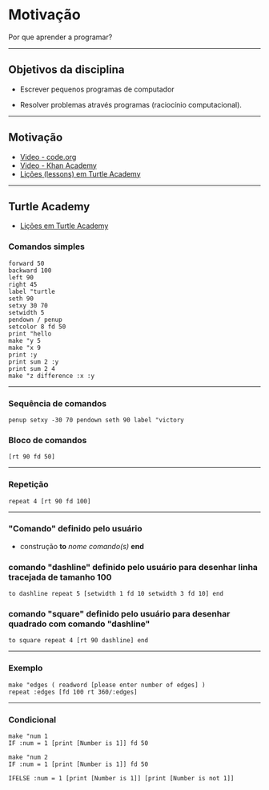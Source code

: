 # Motivação

Por que aprender a programar?

---

## Objetivos da disciplina

- Escrever pequenos programas de computador

- Resolver problemas através programas (raciocínio computacional).

---

## Motivação


+ [Video - code.org](https://www.youtube.com/embed/nKIu9yen5nc?hl=pt)
+ [Video - Khan Academy](https://youtube.com/embed/FCMxA3m_Imc?hl=pt)
+ [Lições (lessons) em Turtle Academy](https://turtleacademy.com/lessons)

---

## Turtle Academy

+ [Lições em Turtle Academy](https://turtleacademy.com/lessons)

### Comandos simples

	forward 50
	backward 100
	left 90
	right 45
	label "turtle
	seth 90
	setxy 30 70
	setwidth 5
	pendown / penup
	setcolor 8 fd 50
	print "hello
	make "y 5
	make "x 9
	print :y
	print sum 2 :y
	print sum 2 4
	make "z difference :x :y

---

### Sequência de comandos 

	penup setxy -30 70 pendown seth 90 label "victory

### Bloco de comandos

	[rt 90 fd 50]

---

### Repetição

	repeat 4 [rt 90 fd 100]

---

### "Comando" definido pelo usuário


+ construção __to__ _nome_ _comando(s)_ __end__


### comando "dashline" definido pelo usuário para desenhar linha tracejada de tamanho 100


	to dashline repeat 5 [setwidth 1 fd 10 setwidth 3 fd 10] end


### comando "square" definido pelo usuário para desenhar quadrado com comando "dashline"


	to square repeat 4 [rt 90 dashline] end


---

### Exemplo


	make "edges ( readword [please enter number of edges] )
	repeat :edges [fd 100 rt 360/:edges]


---

### Condicional


	make "num 1
	IF :num = 1 [print [Number is 1]] fd 50

	make "num 2
	IF :num = 1 [print [Number is 1]] fd 50
	
	IFELSE :num = 1 [print [Number is 1]] [print [Number is not 1]]


<!--  for [var_name var_initial_value var_last_value advance] [command sequence ] -->
<!-- do.while[ COMMANDS ]condition -->
<!-- make "name readword -->
<!-- to rec :W :L repeat 2 [fd :W rt 90 fd :L rt 90] end -->


